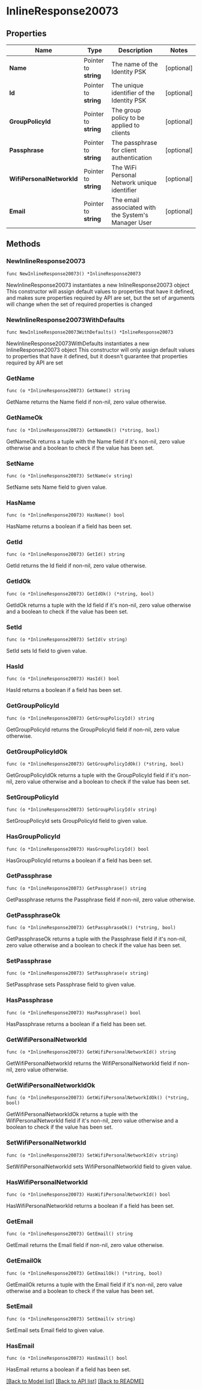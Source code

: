 # InlineResponse20073

## Properties

Name | Type | Description | Notes
------------ | ------------- | ------------- | -------------
**Name** | Pointer to **string** | The name of the Identity PSK | [optional] 
**Id** | Pointer to **string** | The unique identifier of the Identity PSK | [optional] 
**GroupPolicyId** | Pointer to **string** | The group policy to be applied to clients | [optional] 
**Passphrase** | Pointer to **string** | The passphrase for client authentication | [optional] 
**WifiPersonalNetworkId** | Pointer to **string** | The WiFi Personal Network unique identifier | [optional] 
**Email** | Pointer to **string** | The email associated with the System&#39;s Manager User | [optional] 

## Methods

### NewInlineResponse20073

`func NewInlineResponse20073() *InlineResponse20073`

NewInlineResponse20073 instantiates a new InlineResponse20073 object
This constructor will assign default values to properties that have it defined,
and makes sure properties required by API are set, but the set of arguments
will change when the set of required properties is changed

### NewInlineResponse20073WithDefaults

`func NewInlineResponse20073WithDefaults() *InlineResponse20073`

NewInlineResponse20073WithDefaults instantiates a new InlineResponse20073 object
This constructor will only assign default values to properties that have it defined,
but it doesn't guarantee that properties required by API are set

### GetName

`func (o *InlineResponse20073) GetName() string`

GetName returns the Name field if non-nil, zero value otherwise.

### GetNameOk

`func (o *InlineResponse20073) GetNameOk() (*string, bool)`

GetNameOk returns a tuple with the Name field if it's non-nil, zero value otherwise
and a boolean to check if the value has been set.

### SetName

`func (o *InlineResponse20073) SetName(v string)`

SetName sets Name field to given value.

### HasName

`func (o *InlineResponse20073) HasName() bool`

HasName returns a boolean if a field has been set.

### GetId

`func (o *InlineResponse20073) GetId() string`

GetId returns the Id field if non-nil, zero value otherwise.

### GetIdOk

`func (o *InlineResponse20073) GetIdOk() (*string, bool)`

GetIdOk returns a tuple with the Id field if it's non-nil, zero value otherwise
and a boolean to check if the value has been set.

### SetId

`func (o *InlineResponse20073) SetId(v string)`

SetId sets Id field to given value.

### HasId

`func (o *InlineResponse20073) HasId() bool`

HasId returns a boolean if a field has been set.

### GetGroupPolicyId

`func (o *InlineResponse20073) GetGroupPolicyId() string`

GetGroupPolicyId returns the GroupPolicyId field if non-nil, zero value otherwise.

### GetGroupPolicyIdOk

`func (o *InlineResponse20073) GetGroupPolicyIdOk() (*string, bool)`

GetGroupPolicyIdOk returns a tuple with the GroupPolicyId field if it's non-nil, zero value otherwise
and a boolean to check if the value has been set.

### SetGroupPolicyId

`func (o *InlineResponse20073) SetGroupPolicyId(v string)`

SetGroupPolicyId sets GroupPolicyId field to given value.

### HasGroupPolicyId

`func (o *InlineResponse20073) HasGroupPolicyId() bool`

HasGroupPolicyId returns a boolean if a field has been set.

### GetPassphrase

`func (o *InlineResponse20073) GetPassphrase() string`

GetPassphrase returns the Passphrase field if non-nil, zero value otherwise.

### GetPassphraseOk

`func (o *InlineResponse20073) GetPassphraseOk() (*string, bool)`

GetPassphraseOk returns a tuple with the Passphrase field if it's non-nil, zero value otherwise
and a boolean to check if the value has been set.

### SetPassphrase

`func (o *InlineResponse20073) SetPassphrase(v string)`

SetPassphrase sets Passphrase field to given value.

### HasPassphrase

`func (o *InlineResponse20073) HasPassphrase() bool`

HasPassphrase returns a boolean if a field has been set.

### GetWifiPersonalNetworkId

`func (o *InlineResponse20073) GetWifiPersonalNetworkId() string`

GetWifiPersonalNetworkId returns the WifiPersonalNetworkId field if non-nil, zero value otherwise.

### GetWifiPersonalNetworkIdOk

`func (o *InlineResponse20073) GetWifiPersonalNetworkIdOk() (*string, bool)`

GetWifiPersonalNetworkIdOk returns a tuple with the WifiPersonalNetworkId field if it's non-nil, zero value otherwise
and a boolean to check if the value has been set.

### SetWifiPersonalNetworkId

`func (o *InlineResponse20073) SetWifiPersonalNetworkId(v string)`

SetWifiPersonalNetworkId sets WifiPersonalNetworkId field to given value.

### HasWifiPersonalNetworkId

`func (o *InlineResponse20073) HasWifiPersonalNetworkId() bool`

HasWifiPersonalNetworkId returns a boolean if a field has been set.

### GetEmail

`func (o *InlineResponse20073) GetEmail() string`

GetEmail returns the Email field if non-nil, zero value otherwise.

### GetEmailOk

`func (o *InlineResponse20073) GetEmailOk() (*string, bool)`

GetEmailOk returns a tuple with the Email field if it's non-nil, zero value otherwise
and a boolean to check if the value has been set.

### SetEmail

`func (o *InlineResponse20073) SetEmail(v string)`

SetEmail sets Email field to given value.

### HasEmail

`func (o *InlineResponse20073) HasEmail() bool`

HasEmail returns a boolean if a field has been set.


[[Back to Model list]](../README.md#documentation-for-models) [[Back to API list]](../README.md#documentation-for-api-endpoints) [[Back to README]](../README.md)



